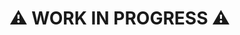# ⚠️ WORK IN PROGRESS ⚠️

<!--
- Use ‘elapsedTime()’ in other projects where we had ‘1_000_000n’
  - data bender
  - Courselore
- Boilerplate for application (spinning up multiple processes, and so forth).
- Build system.
-->
